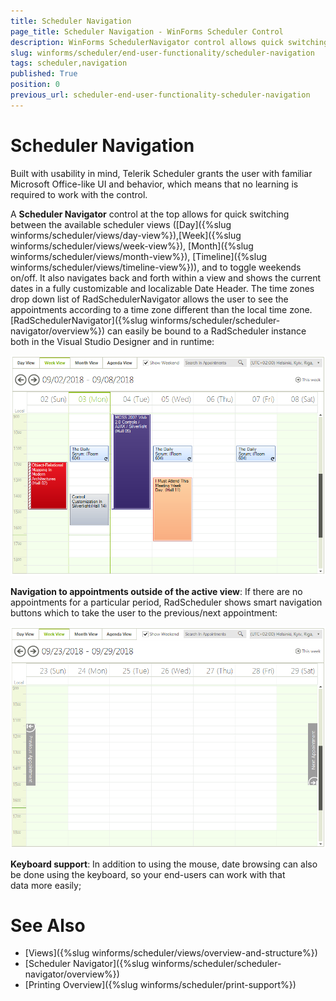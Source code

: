 ```yaml
---
title: Scheduler Navigation
page_title: Scheduler Navigation - WinForms Scheduler Control
description: WinForms SchedulerNavigator control allows quick switching between the available scheduler views. 
slug: winforms/scheduler/end-user-functionality/scheduler-navigation
tags: scheduler,navigation
published: True
position: 0
previous_url: scheduler-end-user-functionality-scheduler-navigation
---
```


# Scheduler Navigation

Built with usability in mind, Telerik Scheduler grants the user with familiar Microsoft Office-like UI and behavior, which means that no learning is required to work with the control.

A __Scheduler Navigator__ control at the top allows for quick switching between the available scheduler views ([Day]({%slug winforms/scheduler/views/day-view%}),[Week]({%slug winforms/scheduler/views/week-view%}), [Month]({%slug winforms/scheduler/views/month-view%}), [Timeline]({%slug winforms/scheduler/views/timeline-view%})), and to toggle weekends on/off. It also navigates back and forth within a view and shows the current dates in a fully customizable and localizable Date Header. The time zones drop down list of RadSchedulerNavigator allows the user to see the appointments according to a time zone different than the local time zone.[RadSchedulerNavigator]({%slug winforms/scheduler/scheduler-navigator/overview%}) can easily be bound to a RadScheduler instance both in the Visual Studio Designer and in runtime:

![scheduler-end-user-functionality-scheduler-navigation 001](images/scheduler-end-user-functionality-scheduler-navigation001.png)

__Navigation to appointments outside of the active view__: If there are no appointments for a particular period, RadScheduler shows smart navigation buttons which to take the user to the previous/next appointment:

![scheduler-end-user-functionality-scheduler-navigation 002](images/scheduler-end-user-functionality-scheduler-navigation002.png)

__Keyboard support__: In addition to using the mouse, date browsing can also be done using the keyboard, so your end-users can work with that data more easily; 

# See Also

* [Views]({%slug winforms/scheduler/views/overview-and-structure%})
* [Scheduler Navigator]({%slug winforms/scheduler/scheduler-navigator/overview%})
* [Printing Overview]({%slug winforms/scheduler/print-support%})